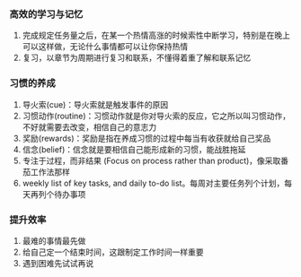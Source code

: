 ### 高效的学习与记忆
1. 完成规定任务量之后，在某一个热情高涨的时候索性中断学习，特别是在晚上可以这样做，无论什么事情都可以让你保持热情
1. 复习，以章节为周期进行复习和联系，不懂得着重了解和联系记忆
### 习惯的养成
1. 导火索(cue)：导火索就是触发事件的原因
1. 习惯动作(routine)：习惯动作就是你对导火索的反应，它之所以叫习惯动作，不好就需要去改变，相信自己的意志力
1. 奖励(rewards)：奖励是指在养成习惯的过程中每当有收获就给自己奖品
1. 信念(belief)：信念就是要相信自己能形成新的习惯，能战胜拖延
1. 专注于过程，而非结果 (Focus on process rather than product)，像采取番茄工作法那样
1. weekly list of key tasks, and daily to-do list。每周对主要任务列个计划，每天再列个待办事项
### 提升效率
1. 最难的事情最先做
1. 给自己定一个结束时间，这跟制定工作时间一样重要
1. 遇到困难先试试再说
